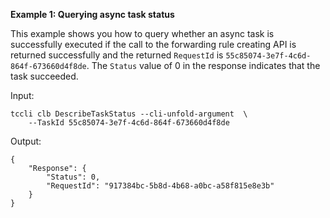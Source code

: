 **Example 1: Querying async task status**

This example shows you how to query whether an async task is successfully executed if the call to the forwarding rule creating API is returned successfully and the returned `RequestId` is `55c85074-3e7f-4c6d-864f-673660d4f8de`. The `Status` value of 0 in the response indicates that the task succeeded.

Input: 

```
tccli clb DescribeTaskStatus --cli-unfold-argument  \
    --TaskId 55c85074-3e7f-4c6d-864f-673660d4f8de
```

Output: 
```
{
    "Response": {
        "Status": 0,
        "RequestId": "917384bc-5b8d-4b68-a0bc-a58f815e8e3b"
    }
}
```


